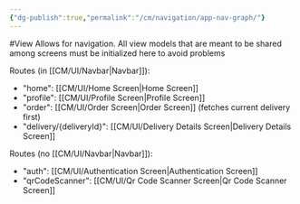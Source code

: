 ```yaml
---
{"dg-publish":true,"permalink":"/cm/navigation/app-nav-graph/"}
---
```


#View
Allows for navigation. All view models that are meant to be shared among screens must be initialized here to avoid problems

Routes (in [[CM/UI/Navbar\|Navbar]]):
- "home": [[CM/UI/Home Screen\|Home Screen]]
- "profile": [[CM/UI/Profile Screen\|Profile Screen]]
- "order": [[CM/UI/Order Screen\|Order Screen]] (fetches current delivery first)
- "delivery/{deliveryId}": [[CM/UI/Delivery Details Screen\|Delivery Details Screen]]

Routes (no [[CM/UI/Navbar\|Navbar]]):
- "auth": [[CM/UI/Authentication Screen\|Authentication Screen]]
- "qrCodeScanner": [[CM/UI/Qr Code Scanner Screen\|Qr Code Scanner Screen]]